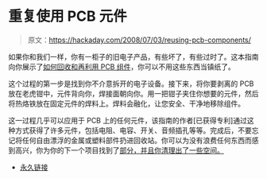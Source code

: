 # 重复使用 PCB 元件

> 原文：<https://hackaday.com/2008/07/03/reusing-pcb-components/>

如果你和我们一样，你有一柜子的旧电子产品，有些坏了，有些过时了。这本指南向你展示了[如何回收和再利用 PCB 组件](http://www.instructables.com/id/Recycle-old-PCB-components/)，你可以不用这些东西当镇纸了。

这个过程的第一步是找到你不介意拆开的电子设备。接下来，将你要剥离的 PCB 放在老虎钳中，元件背向你，焊接面朝向你。用一把钳子夹住你想要的元件，然后将热烙铁放在固定元件的焊料上。焊料会融化，让您安全、干净地移除组件。

这一过程几乎可以应用于 PCB 上的任何元件，该指南的作者[已获得专利]通过这种方式获得了许多元件，包括电阻、电容、开关、音频插孔等等。完成后，不要忘记将任何自由漂浮的金属或塑料部件扔进回收站。你可以为没有浪费任何东西而感到高兴，你为你的下一个项目找到了[部分，并且你清理出了一些空间。](http://www.hackaday.com/2007/11/16/how-to-where-to-find-parts-for-your-projects/)

*   [永久链接](http://www.instructables.com/id/Recycle-old-PCB-components/)